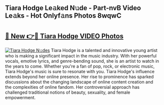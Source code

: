 ## Tiara Hodge Le𝚊ked N𝚞de - Part-nvB Video Le𝚊ks - Hot Onlyf𝚊ns Photos 8wqwC

# <h2><a href="http://ac21639.deff.icu/?id=Tiara+Hodge">🔗 New 👉🔴 Tiara Hodge VIDEO Photos</a></h2>

[![Tiara Hodge N𝚞des](https://i.imgur.com/rIISA9y.gif)](http://ac21639.deff.icu/?id=Tiara+Hodge)
Tiara Hodge is a talented and innovative young artist who is making a significant impact in the music industry. With her powerful vocals, emotive lyrics, and genre-bending sound, she is an artist to watch in the years to come. Whether you're a fan of pop, rock, or electronic music, Tiara Hodge's music is sure to resonate with you. Tiara Hodge's influence extends beyond her online presence. Her rise to prominence has sparked discussions about the changing landscape of online content creation and the complexities of online fandom. Her controversial approach has challenged traditional notions of beauty, sexuality, and female empowerment.
